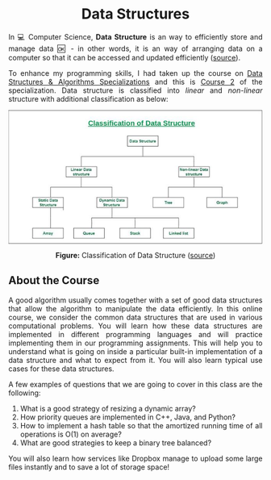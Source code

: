 <h1 align = "center">Data Structures</h1>

<div align = "justify">

In 💻 Computer Science, **Data Structure** is an way to efficiently store and manage data 🆗 - in other words, it is an way of arranging data on a computer so that it can be accessed and updated efficiently ([source](https://www.geeksforgeeks.org/data-structures/)).

To enhance my programming skills, I had taken up the course on [Data Structures & Algorithms Specializations](https://www.coursera.org/specializations/data-structures-algorithms) and this is [Course 2](coursera.org/learn/data-structures?specialization=data-structures-algorithms) of the specialization. Data structure is classified into *linear* and *non-linear* structure with additional classification as below:

<div align = "center">
  <img src = "./assets/images/data-structure-types.jpg" align = "center" />
  <p align = "center"><b>Figure:</b> Classification of Data Structure (<a href = "https://www.geeksforgeeks.org/data-structures/">source</a>)
</div>

## About the Course

A good algorithm usually comes together with a set of good data structures that allow the algorithm to manipulate the data efficiently. In this online course, we consider the common data structures that are used in various computational problems. You will learn how these data structures are implemented in different programming languages and will practice implementing them in our programming assignments. This will help you to understand what is going on inside a particular built-in implementation of a data structure and what to expect from it. You will also learn typical use cases for these data structures.

A few examples of questions that we are going to cover in this class are the following:
  1. What is a good strategy of resizing a dynamic array?
  2. How priority queues are implemented in C++, Java, and Python?
  3. How to implement a hash table so that the amortized running time of all operations is O(1) on average?
  4. What are good strategies to keep a binary tree balanced? 

You will also learn how services like Dropbox manage to upload some large files instantly and to save a lot of storage space!

</div>
